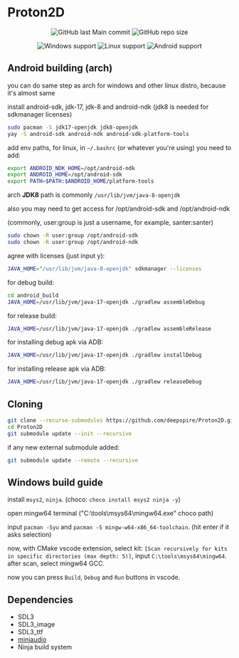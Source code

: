 # Proton2D

<p align="center">
<img alt="GitHub last Main commit" src="https://img.shields.io/github/last-commit/deepspire/Proton2D/main">
<img alt="GitHub repo size" src="https://img.shields.io/github/repo-size/deepspire/Proton2D">
</p>

<p align="center">
<img alt="Windows support" src="https://img.shields.io/badge/Windows-works-green">
<img alt="Linux support" src="https://img.shields.io/badge/Linux-works-green">
<img alt="Android support" src="https://img.shields.io/badge/Android-works-green">
</p>

## Android building (arch)
you can do same step as arch for windows and other linux distro, because it's almost same

install android-sdk, jdk-17, jdk-8 and android-ndk (jdk8 is needed for sdkmanager licenses)
```bash
sudo pacman -S jdk17-openjdk jdk8-openjdk
yay -S android-sdk android-ndk android-sdk-platform-tools
```

add env paths, for linux, in `~/.bashrc` (or whatever you're using) you need to add:
```bash
export ANDROID_NDK_HOME=/opt/android-ndk
export ANDROID_HOME=/opt/android-sdk
export PATH=$PATH:$ANDROID_HOME/platform-tools
```

arch **JDK8** path is commonly `/usr/lib/jvm/java-8-openjdk`

also you may need to get access for /opt/android-sdk and /opt/android-ndk

(commonly, user:group is just a username, for example, santer:santer)
```bash
sudo chown -R user:group /opt/android-sdk
sudo chown -R user:group /opt/android-ndk
```

agree with licenses (just input y):
```bash
JAVA_HOME="/usr/lib/jvm/java-8-openjdk" sdkmanager --licenses
```

for debug build:
```bash
cd android_build
JAVA_HOME=/usr/lib/jvm/java-17-openjdk ./gradlew assembleDebug
```

for release build:
```bash
JAVA_HOME=/usr/lib/jvm/java-17-openjdk ./gradlew assembleRelease
```

for installing debug apk via ADB:
```bash
JAVA_HOME=/usr/lib/jvm/java-17-openjdk ./gradlew installDebug
```

for installing release apk via ADB:
```bash
JAVA_HOME=/usr/lib/jvm/java-17-openjdk ./gradlew releaseDebug
```

## Cloning
```bash
git clone --recurse-submodules https://github.com/deepspire/Proton2D.git
cd Proton2D
git submodule update --init --recursive
```

if any new external submodule added:
```bash
git submodule update --remote --recursive
```

## Windows build guide
install `msys2`, `ninja`. (choco: `choco install msys2 ninja -y`)

open mingw64 terminal ("C:\tools\msys64\mingw64.exe" choco path)

input `pacman -Syu` and `pacman -S mingw-w64-x86_64-toolchain`. (hit enter if it asks selection)

now, with CMake vscode extension, select kit: `[Scan recursively for kits in specific directories (max depth: 5)]`, input `C:\tools\msys64\mingw64`. after scan, select mingw64 GCC.

now you can press `Build`, `Debug` and `Run` buttons in vscode.

## Dependencies
- SDL3
- SDL3_image
- SDL3_ttf
- [miniaudio](https://github.com/mackron/miniaudio)
- Ninja build system
